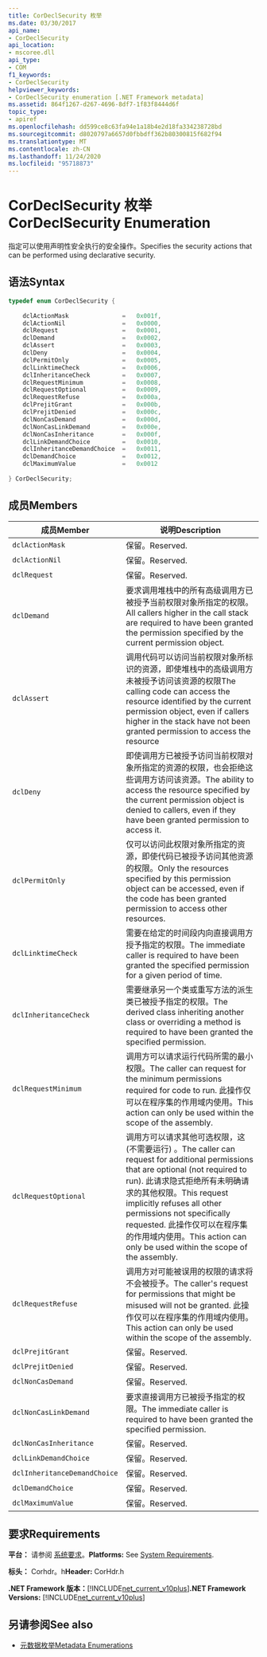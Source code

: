 ```yaml
---
title: CorDeclSecurity 枚举
ms.date: 03/30/2017
api_name:
- CorDeclSecurity
api_location:
- mscoree.dll
api_type:
- COM
f1_keywords:
- CorDeclSecurity
helpviewer_keywords:
- CorDeclSecurity enumeration [.NET Framework metadata]
ms.assetid: 864f1267-d267-4696-8df7-1f83f8444d6f
topic_type:
- apiref
ms.openlocfilehash: dd599ce8c63fa94e1a18b4e2d18fa334238728bd
ms.sourcegitcommit: d8020797a6657d0fbbdff362b80300815f682f94
ms.translationtype: MT
ms.contentlocale: zh-CN
ms.lasthandoff: 11/24/2020
ms.locfileid: "95718873"
---
```

# <a name="cordeclsecurity-enumeration"></a><span data-ttu-id="00e79-102">CorDeclSecurity 枚举</span><span class="sxs-lookup"><span data-stu-id="00e79-102">CorDeclSecurity Enumeration</span></span>

<span data-ttu-id="00e79-103">指定可以使用声明性安全执行的安全操作。</span><span class="sxs-lookup"><span data-stu-id="00e79-103">Specifies the security actions that can be performed using declarative security.</span></span>  
  
## <a name="syntax"></a><span data-ttu-id="00e79-104">语法</span><span class="sxs-lookup"><span data-stu-id="00e79-104">Syntax</span></span>  
  
```cpp  
typedef enum CorDeclSecurity {  
  
    dclActionMask               =   0x001f,  
    dclActionNil                =   0x0000,  
    dclRequest                  =   0x0001,  
    dclDemand                   =   0x0002,  
    dclAssert                   =   0x0003,  
    dclDeny                     =   0x0004,  
    dclPermitOnly               =   0x0005,  
    dclLinktimeCheck            =   0x0006,  
    dclInheritanceCheck         =   0x0007,  
    dclRequestMinimum           =   0x0008,  
    dclRequestOptional          =   0x0009,  
    dclRequestRefuse            =   0x000a,  
    dclPrejitGrant              =   0x000b,  
    dclPrejitDenied             =   0x000c,  
    dclNonCasDemand             =   0x000d,  
    dclNonCasLinkDemand         =   0x000e,  
    dclNonCasInheritance        =   0x000f,  
    dclLinkDemandChoice         =   0x0010,  
    dclInheritanceDemandChoice  =   0x0011,  
    dclDemandChoice             =   0x0012,  
    dclMaximumValue             =   0x0012  
  
} CorDeclSecurity;  
```  
  
## <a name="members"></a><span data-ttu-id="00e79-105">成员</span><span class="sxs-lookup"><span data-stu-id="00e79-105">Members</span></span>  
  
|<span data-ttu-id="00e79-106">成员</span><span class="sxs-lookup"><span data-stu-id="00e79-106">Member</span></span>|<span data-ttu-id="00e79-107">说明</span><span class="sxs-lookup"><span data-stu-id="00e79-107">Description</span></span>|  
|------------|-----------------|  
|`dclActionMask`|<span data-ttu-id="00e79-108">保留。</span><span class="sxs-lookup"><span data-stu-id="00e79-108">Reserved.</span></span>|  
|`dclActionNil`|<span data-ttu-id="00e79-109">保留。</span><span class="sxs-lookup"><span data-stu-id="00e79-109">Reserved.</span></span>|  
|`dclRequest`|<span data-ttu-id="00e79-110">保留。</span><span class="sxs-lookup"><span data-stu-id="00e79-110">Reserved.</span></span>|  
|`dclDemand`|<span data-ttu-id="00e79-111">要求调用堆栈中的所有高级调用方已被授予当前权限对象所指定的权限。</span><span class="sxs-lookup"><span data-stu-id="00e79-111">All callers higher in the call stack are required to have been granted the permission specified by the current permission object.</span></span>|  
|`dclAssert`|<span data-ttu-id="00e79-112">调用代码可以访问当前权限对象所标识的资源，即使堆栈中的高级调用方未被授予访问该资源的权限</span><span class="sxs-lookup"><span data-stu-id="00e79-112">The calling code can access the resource identified by the current permission object, even if callers higher in the stack have not been granted permission to access the resource</span></span>|  
|`dclDeny`|<span data-ttu-id="00e79-113">即使调用方已被授予访问当前权限对象所指定的资源的权限，也会拒绝这些调用方访问该资源。</span><span class="sxs-lookup"><span data-stu-id="00e79-113">The ability to access the resource specified by the current permission object is denied to callers, even if they have been granted permission to access it.</span></span>|  
|`dclPermitOnly`|<span data-ttu-id="00e79-114">仅可以访问此权限对象所指定的资源，即使代码已被授予访问其他资源的权限。</span><span class="sxs-lookup"><span data-stu-id="00e79-114">Only the resources specified by this permission object can be accessed, even if the code has been granted permission to access other resources.</span></span>|  
|`dclLinktimeCheck`|<span data-ttu-id="00e79-115">需要在给定的时间段内向直接调用方授予指定的权限。</span><span class="sxs-lookup"><span data-stu-id="00e79-115">The immediate caller is required to have been granted the specified permission for a given period of time.</span></span>|  
|`dclInheritanceCheck`|<span data-ttu-id="00e79-116">需要继承另一个类或重写方法的派生类已被授予指定的权限。</span><span class="sxs-lookup"><span data-stu-id="00e79-116">The derived class inheriting another class or overriding a method is required to have been granted the specified permission.</span></span>|  
|`dclRequestMinimum`|<span data-ttu-id="00e79-117">调用方可以请求运行代码所需的最小权限。</span><span class="sxs-lookup"><span data-stu-id="00e79-117">The caller can request for the minimum permissions required for code to run.</span></span> <span data-ttu-id="00e79-118">此操作仅可以在程序集的作用域内使用。</span><span class="sxs-lookup"><span data-stu-id="00e79-118">This action can only be used within the scope of the assembly.</span></span>|  
|`dclRequestOptional`|<span data-ttu-id="00e79-119">调用方可以请求其他可选权限，这 (不需要运行) 。</span><span class="sxs-lookup"><span data-stu-id="00e79-119">The caller can request for additional permissions that are optional (not required to run).</span></span> <span data-ttu-id="00e79-120">此请求隐式拒绝所有未明确请求的其他权限。</span><span class="sxs-lookup"><span data-stu-id="00e79-120">This request implicitly refuses all other permissions not specifically requested.</span></span> <span data-ttu-id="00e79-121">此操作仅可以在程序集的作用域内使用。</span><span class="sxs-lookup"><span data-stu-id="00e79-121">This action can only be used within the scope of the assembly.</span></span>|  
|`dclRequestRefuse`|<span data-ttu-id="00e79-122">调用方对可能被误用的权限的请求将不会被授予。</span><span class="sxs-lookup"><span data-stu-id="00e79-122">The caller's request for permissions that might be misused will not be granted.</span></span> <span data-ttu-id="00e79-123">此操作仅可以在程序集的作用域内使用。</span><span class="sxs-lookup"><span data-stu-id="00e79-123">This action can only be used within the scope of the assembly.</span></span>|  
|`dclPrejitGrant`|<span data-ttu-id="00e79-124">保留。</span><span class="sxs-lookup"><span data-stu-id="00e79-124">Reserved.</span></span>|  
|`dclPrejitDenied`|<span data-ttu-id="00e79-125">保留。</span><span class="sxs-lookup"><span data-stu-id="00e79-125">Reserved.</span></span>|  
|`dclNonCasDemand`|<span data-ttu-id="00e79-126">保留。</span><span class="sxs-lookup"><span data-stu-id="00e79-126">Reserved.</span></span>|  
|`dclNonCasLinkDemand`|<span data-ttu-id="00e79-127">要求直接调用方已被授予指定的权限。</span><span class="sxs-lookup"><span data-stu-id="00e79-127">The immediate caller is required to have been granted the specified permission.</span></span>|  
|`dclNonCasInheritance`|<span data-ttu-id="00e79-128">保留。</span><span class="sxs-lookup"><span data-stu-id="00e79-128">Reserved.</span></span>|  
|`dclLinkDemandChoice`|<span data-ttu-id="00e79-129">保留。</span><span class="sxs-lookup"><span data-stu-id="00e79-129">Reserved.</span></span>|  
|`dclInheritanceDemandChoice`|<span data-ttu-id="00e79-130">保留。</span><span class="sxs-lookup"><span data-stu-id="00e79-130">Reserved.</span></span>|  
|`dclDemandChoice`|<span data-ttu-id="00e79-131">保留。</span><span class="sxs-lookup"><span data-stu-id="00e79-131">Reserved.</span></span>|  
|`dclMaximumValue`|<span data-ttu-id="00e79-132">保留。</span><span class="sxs-lookup"><span data-stu-id="00e79-132">Reserved.</span></span>|  
  
## <a name="requirements"></a><span data-ttu-id="00e79-133">要求</span><span class="sxs-lookup"><span data-stu-id="00e79-133">Requirements</span></span>  

 <span data-ttu-id="00e79-134">**平台：** 请参阅 [系统要求](../../get-started/system-requirements.md)。</span><span class="sxs-lookup"><span data-stu-id="00e79-134">**Platforms:** See [System Requirements](../../get-started/system-requirements.md).</span></span>  
  
 <span data-ttu-id="00e79-135">**标头：** Corhdr。h</span><span class="sxs-lookup"><span data-stu-id="00e79-135">**Header:** CorHdr.h</span></span>  
  
 <span data-ttu-id="00e79-136">**.NET Framework 版本：**[!INCLUDE[net_current_v10plus](../../../../includes/net-current-v10plus-md.md)]</span><span class="sxs-lookup"><span data-stu-id="00e79-136">**.NET Framework Versions:** [!INCLUDE[net_current_v10plus](../../../../includes/net-current-v10plus-md.md)]</span></span>  
  
## <a name="see-also"></a><span data-ttu-id="00e79-137">另请参阅</span><span class="sxs-lookup"><span data-stu-id="00e79-137">See also</span></span>

- [<span data-ttu-id="00e79-138">元数据枚举</span><span class="sxs-lookup"><span data-stu-id="00e79-138">Metadata Enumerations</span></span>](metadata-enumerations.md)
